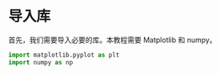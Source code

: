 # 导入库

首先，我们需要导入必要的库。本教程需要 Matplotlib 和 numpy。

```python
import matplotlib.pyplot as plt
import numpy as np
```
